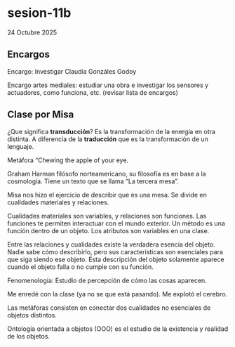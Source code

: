 # sesion-11b

24 Octubre 2025

## Encargos

Encargo: Investigar Claudia Gonzáles Godoy

Encargo artes mediales: estudiar una obra e investigar los sensores y actuadores, como funciona, etc. (revisar lista de encargos)

## Clase por Misa

¿Que significa **transducción**?
Es la transformación de la energía en otra distinta. A diferencia de la **traducción** que es la transformación de un lenguaje.

Metáfora “Chewing the apple of your eye.

Graham Harman filósofo norteamericano, su filosofía es en base a la cosmología. Tiene un texto que se llama “La tercera mesa”.

Misa nos hizo el ejercicio de describir que es una mesa. Se divide en cualidades materiales y relaciones.

Cualidades materiales son variables, y relaciones son funciones. Las funciones te permiten interactuar con el mundo exterior. Un método es una función dentro de un objeto. Los atributos son variables en una clase.

Entre las relaciones y cualidades existe la verdadera esencia del objeto. Nadie sabe cómo describirlo, pero sus características son esenciales para que siga siendo ese objeto. Esta descripción del objeto solamente aparece cuando el objeto falla o no cumple con su función.

Fenomenología: Estudio de percepción de cómo las cosas aparecen.

Me enredé con la clase (ya no se que está pasando). Me explotó el cerebro.

Las metáforas consisten en conectar dos cualidades no esenciales de objetos distintos.

Ontología orientada a objetos (OOO) es el estudio de la existencia y realidad de los objetos.
